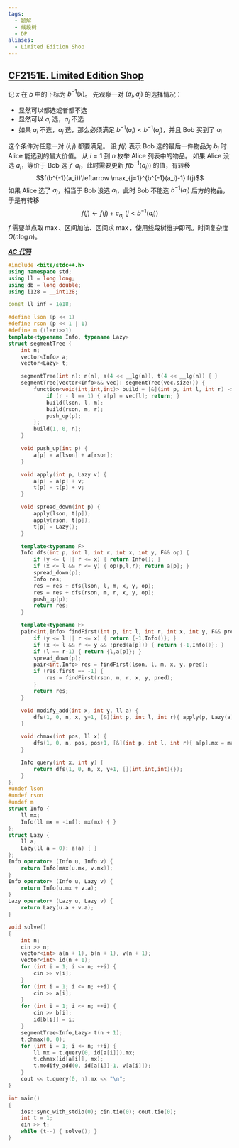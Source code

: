 ```yaml
---
tags:
  - 题解
  - 线段树
  - DP
aliases:
  - Limited Edition Shop
---
```

## [CF2151E. Limited Edition Shop](https://codeforces.com/contest/2151/problem/E)

记 $x$ 在 $b$ 中的下标为 $b^{-1}(x)$。
先观察一对 $(a_i,a_j)$ 的选择情况：

- 显然可以都选或者都不选
- 显然可以 $a_i$ 选，$a_j$ 不选
- 如果 $a_i$ 不选，$a_j$ 选，那么必须满足 $b^{-1}(a_i)<b^{-1}(a_j)$，并且 Bob 买到了 $a_i$

这个条件对任意一对 $(i,j)$ 都要满足。
设 $f(j)$ 表示 Bob 选的最后一件物品为 $b_j$ 时 Alice 能选到的最大价值。
从 $i=1$ 到 $n$ 枚举 Alice 列表中的物品。
如果 Alice 没选 $a_i$，等价于 Bob 选了 $a_i$，此时需要更新 $f(b^{-1}(a_i))$ 的值，有转移 
$$f(b^{-1}(a_i))\leftarrow \max_{j=1}^{b^{-1}(a_i)-1} f(j)$$
如果 Alice 选了 $a_i$，相当于 Bob 没选 $a_i$，此时 Bob 不能选 $b^{-1}(a_i)$ 后方的物品，于是有转移
$$
f(j)\leftarrow f(j) + c_{a_i}\ (j < b^{-1}(a_i))
$$
$f$ 需要单点取 $\max$、区间加法、区间求 $\max$，使用线段树维护即可。时间复杂度 $O(n\log n)$。

[***AC 代码***](https://codeforces.com/contest/2151/submission/340293733)

```cpp
#include <bits/stdc++.h>
using namespace std;
using ll = long long;
using db = long double;
using i128 = __int128;

const ll inf = 1e18;

#define lson (p << 1)
#define rson (p << 1 | 1)
#define m ((l+r)>>1)
template<typename Info, typename Lazy>
struct segmentTree {
    int n;
    vector<Info> a;
    vector<Lazy> t;

    segmentTree(int n): n(n), a(4 << __lg(n)), t(4 << __lg(n)) { }
    segmentTree(vector<Info>&& vec): segmentTree(vec.size()) {
        function<void(int,int,int)> build = [&](int p, int l, int r) -> void {
            if (r - l == 1) { a[p] = vec[l]; return; }
            build(lson, l, m);
            build(rson, m, r);
            push_up(p); 
        };
        build(1, 0, n);
    }

    void push_up(int p) {
        a[p] = a[lson] + a[rson];
    }

    void apply(int p, Lazy v) {
        a[p] = a[p] + v;
        t[p] = t[p] + v;
    }

    void spread_down(int p) {
        apply(lson, t[p]);
        apply(rson, t[p]);
        t[p] = Lazy();
    }

    template<typename F>
    Info dfs(int p, int l, int r, int x, int y, F&& op) {
        if (y <= l || r <= x) { return Info(); }
        if (x <= l && r <= y) { op(p,l,r); return a[p]; }
        spread_down(p);
        Info res;
        res = res + dfs(lson, l, m, x, y, op);
        res = res + dfs(rson, m, r, x, y, op);
        push_up(p);
        return res;
    }

    template<typename F>
    pair<int,Info> findFirst(int p, int l, int r, int x, int y, F&& pred) {
        if (y <= l || r <= x) { return {-1,Info()}; }
        if (x <= l && r <= y && !pred(a[p])) { return {-1,Info()}; }
        if (l == r-1) { return {l,a[p]}; }
        spread_down(p);
        pair<int,Info> res = findFirst(lson, l, m, x, y, pred);
        if (res.first == -1) {
            res = findFirst(rson, m, r, x, y, pred);
        }
        return res;
    }

    void modify_add(int x, int y, ll a) {
        dfs(1, 0, n, x, y+1, [&](int p, int l, int r){ apply(p, Lazy(a)); });
    }

    void chmax(int pos, ll x) {
        dfs(1, 0, n, pos, pos+1, [&](int p, int l, int r){ a[p].mx = max(a[p].mx, x); });
    }

    Info query(int x, int y) {
        return dfs(1, 0, n, x, y+1, [](int,int,int){});
    }
};
#undef lson
#undef rson
#undef m
struct Info {
    ll mx;
    Info(ll mx = -inf): mx(mx) { }
};
struct Lazy {
    ll a;
    Lazy(ll a = 0): a(a) { }
};
Info operator+ (Info u, Info v) {
    return Info(max(u.mx, v.mx));
}
Info operator+ (Info u, Lazy v) {
    return Info(u.mx + v.a);
}
Lazy operator+ (Lazy u, Lazy v) {
    return Lazy(u.a + v.a);
}

void solve()
{
    int n;
    cin >> n;
    vector<int> a(n + 1), b(n + 1), v(n + 1);
    vector<int> id(n + 1);
    for (int i = 1; i <= n; ++i) {
        cin >> v[i];
    }
    for (int i = 1; i <= n; ++i) {
        cin >> a[i];
    }
    for (int i = 1; i <= n; ++i) {
        cin >> b[i];
        id[b[i]] = i;
    }
    segmentTree<Info,Lazy> t(n + 1);
    t.chmax(0, 0);
    for (int i = 1; i <= n; ++i) {
        ll mx = t.query(0, id[a[i]]).mx;
        t.chmax(id[a[i]], mx);
        t.modify_add(0, id[a[i]]-1, v[a[i]]);
    }
    cout << t.query(0, n).mx << "\n";
}

int main()
{
    ios::sync_with_stdio(0); cin.tie(0); cout.tie(0); 
    int t = 1;
    cin >> t;
    while (t--) { solve(); }
}
```
